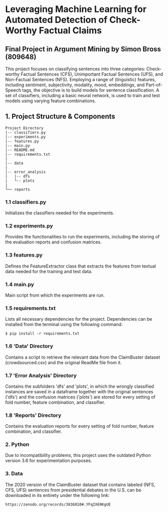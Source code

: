 # Leveraging Machine Learning for Automated Detection of Check-Worthy  Factual Claims

## Final Project in Argument Mining by Simon Bross (809648)

This project focuses on classifying sentences into three categories: Check-worthy Factual Sentences (CFS), Unimportant Factual Sentences (UFS), and Non-Factual Sentences (NFS). Employing a range of (linguistic) features, including sentiment, subjectivity, modality, mood, embeddings, and Part-of-Speech tags, the objective is to build models for sentence classification. A set of classifiers, including a basic neural network, is used to train and test models using varying feature combinations. 

## 1. Project Structure & Components

```
Project Directory
|-- classifiers.py
|-- experiments.py
|-- features.py
|-- main.py
|-- README.md
|-- requirements.txt
|
|-- data
|
|-- error_analysis
|   |-- dfs
|   └-- plots
|
└── reports
```

### 1.1 classifiers.py
Initializes the classifiers needed for the experiments. 

### 1.2 experiments.py

Provides the functionalities to run the experiments, including the storing of the evaluation reports and confusion matrices. 

### 1.3 features.py

Defines the FeatureExtractor class that extracts the features from textual data needed for the training and test data. 

### 1.4 main.py

Main script from which the experiments are run. 

### 1.5 requirements.txt
Lists all necessary dependencies for the project. Dependencies can be installed from the terminal using the following command: 
```
$ pip install -r requirements.txt 
```

### 1.6 'Data' Directory

Contains a script to retrieve the relevant data from the ClaimBuster dataset (crowdsourced.csv) and the original ReadMe file from it. 

### 1.7 'Error Analysis' Directory

Contains the subfolders 'dfs' and 'plots', in which the wrongly classified instances are saved in a dataframe together with the original sentences ('dfs') and the confusion matrices ('plots') are stored for every setting of fold number, feature combination, and classifier. 

### 1.8 'Reports' Directory

Contains the evaluation reports for every setting of fold number, feature combination, and classifier.

### 2. Python 

Due to incompatibility problems, this project uses the outdated Python version 3.6 for experimentation purposes.

### 3. Data

The 2020 version of the ClaimBuster dataset that contains labeled (NFS, CFS, UFS) sentences from presidential debates in the U.S. can be downloaded in its entirety under the following link: 

```https://zenodo.org/records/3836810#.YFqIX69KgUE```